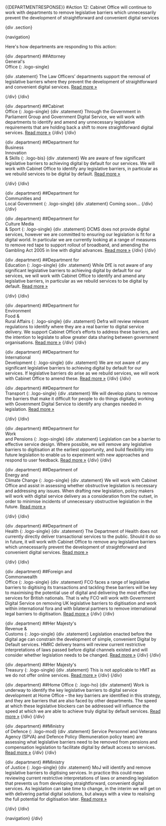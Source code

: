 {{DEPARTMENTRESPONSE}}
#Action 12: Cabinet Office will continue to work with departments to remove legislative barriers which unnecessarily prevent the development of straightforward and convenient digital services

{div .section}

{navigation}

Here's how departments are responding to this action:



{div .department}
##Attorney <br> General's <br> Office
{: .logo-single}

{div .statement}
The Law Officers’ departments support the removal of legislative barriers where they prevent the development of straightforward and convenient digital services. [Read more »](https://www.gov.uk/government/publications/law-officers-departments-digital-strategy)

{/div}
{/div}

{div .department}
##Cabinet<br>Office
{: .logo-single}
{div .statement}
Through the Government in Parliament Group and Government Digital Service, we will work with departments to identify and amend any unnecessary legislative requirements that are holding back a shift to more straightforward digital services. [Read more »](http://www.cabinetoffice.gov.uk/resource-library/cabinet-office-digital-strategy)
{/div}
{/div}

{div .department}
##Department for<br>Business<br>Innovation<br>& Skills
{: .logo-bis}
{div .statement}
We are aware of few significant legislative barriers to achieving digital by default for our services. We will work with Cabinet Office to identify any legislative barriers, in particular as we rebuild services to be digital by default. [Read more »](http://discuss.bis.gov.uk/digitalstrategy)

{/div}
{/div}

{div .department}
##Department for<br>Communities and<br>Local Government
{: .logo-single}
{div .statement}
Coming soon...
{/div}
{/div}

{div .department}
##Department for<br>Culture Media<br>& Sport
{: .logo-single}
{div .statement}
DCMS does not provide digital services, however we are committed to ensuring our legislation is fit for a digital world. In particular we are currently looking at a range of measures to remove red tape to support rollout of broadband, and amending the Gambling Act 2005 in line with digital advances. [Read more »](http://www.dcms.gov.uk/publications/9586.aspx)
{/div}
{/div}


{div .department}
##Department for<br>Education
{: .logo-single}
{div .statement}
While DfE is not aware of any significant legislative barriers to achieving digital by default for our services, we will work with Cabinet Office to identify and amend any legislative barriers, in particular as we rebuild services to be digital by default. [Read more »](http://www.education.gov.uk/digitalstrategy)

{/div}
{/div}

{div .department}
##Department for<br>Environment<br>Food &<br>Rural Affairs
{: .logo-single}
{div .statement}
Defra will review relevant regulations to identify where they are a real barrier to digital service delivery. We support Cabinet Office’s efforts to address these barriers, and the intention to legislate to allow greater data sharing between government organisations. [Read more »](http://www.defra.gov.uk/publications/2012/12/20/pb13863-digital-strategy-2012/)
{/div}
{/div}

{div .department}
##Department for<br>International<br>Development
{: .logo-single}
{div .statement}
We are not aware of any significant legislative barriers to achieving digital by default for our services. If legislative barriers do arise as we rebuild services, we will work with Cabinet Office to amend these. [Read more »](http://www.dfid.gov.uk/about-us/How-we-measure-progress/dfid-digital-strategy/)
{/div}
{/div}

{div .department}
##Department for<br>Transport
{: .logo-single}
{div .statement}
We will develop plans to remove the barriers that make it difficult for people to do things digitally, working with Government Digital Service to identify any changes needed in legislation. [Read more »](https://www.gov.uk/government/publications/department-for-transport-digital-strategy)

{/div}
{/div}

{div .department}
##Department for<br>Work<br>and Pensions
{: .logo-single}
{div .statement}
Legislation can be a barrier to effective service design. Where possible, we will remove any legislative barriers to digitisation at the earliest opportunity, and build flexibility into future legislation to enable us to experiment with new approaches and respond to user feedback. [Read more »](http://www.dwp.gov.uk/publications/corporate-publications/digital-strategy.shtml)
{/div}
{/div}

{div .department}
##Department of<br>Energy and<br>Climate Change
{: .logo-single}
{div .statement}
We will work with Cabinet Office and assist in assessing whether obstructive legislation is necessary and addressing any issues. When drafting new legislation, policy makers will work with digital service delivery as a consideration from the outset, in order to minimise incidents of unnecessary obstructive legislation in the future. [Read more »](http://www.decc.gov.uk/en/content/cms/about/our_goals/our_goals.aspx#dds)

{/div}
{/div}


{div .department}
##Department of<br>Health
{: .logo-single}
{div .statement}
The Department of Health does not currently directly deliver transactional services to the public. Should it do so in future, it will work with Cabinet Office to remove any legislative barriers which unnecessarily prevent the development of straightforward and convenient digital services. [Read more »](http://digitalhealth.dh.gov.uk/digital-strategy)

{/div}
{/div}

{div .department}
##Foreign and<br>Commonwealth<br>Office
{: .logo-single}
{div .statement}
FCO faces a range of legislative barriers to digitising its transactions and tackling these barriers will be key to maximising the potential use of digital and delivering the most effective services for British nationals. That is why FCO will work with Government Digital Service on removing UK legislative barriers to digitisation and work within international fora and with bilateral partners to remove international legal barriers to digitisation. [Read more »](https://www.gov.uk/government/publications/the-fco-digital-strategy)
{/div}
{/div}

{div .department}
##Her Majesty's<br>Revenue &<br>Customs
{: .logo-single}
{div .statement}
Legislation enacted before the digital age can constrain the development of simple, convenient Digital by Default services. HMRC delivery teams will review current restrictive interpretations of laws passed before digital channels existed and will consider whether legislation needs to be changed. [Read more »](http://www.hmrc.gov.uk/about/2012-digital-strategy.pdf)
{/div}
{/div}

{div .department}
##Her Majesty's<br>Treasury
{: .logo-single}
{div .statement}
This is not applicable to HMT as we do not offer online services. [Read more »](http://www.hm-treasury.gov.uk/digital_strategy)
{/div}
{/div}

{div .department}
##Home Office
{: .logo-ho}
{div .statement}
Work is underway to identify the key legislative barriers to digital service development at Home Office – the key barriers are identified in this strategy, and they are barriers that are also faced by other departments. The speed at which these legislative blockers can be addressed will influence the speed at which we are able to achieve truly digital by default services. [Read more »](http://www.homeoffice.gov.uk/publications/about-us/corporate-publications/ho-digital-strategy/)
{/div}
{/div}

{div .department}
##Ministry<br>of Defence
{: .logo-mod}
{div .statement}
Service Personnel and Veterans Agency (SPVA) and Defence Policy (Remuneration policy team) are assessing what legislative barriers need to be removed from pensions and compensation legislation to facilitate digital by default access to services. [Read more »](https://www.gov.uk/government/publications/digital-in-defence)
{/div}
{/div}

{div .department}
##Ministry<br>of Justice
{: .logo-single}
{div .statement}
MoJ will identify and remove legislative barriers to digitising services. In practice this could mean reviewing current restrictive interpretations of laws or amending legislation that prevents us from developing straightforward, convenient digital services. As legislation can take time to change, in the interim we will get on with delivering partial digital solutions, but always with a view to realising the full potential for digitisation later. [Read more »](http://open.justice.gov.uk/digital-strategy/#theme-03-breaking-barriers-to-digital-transformation)

{/div}
{/div}

{navigation}
{/div}





